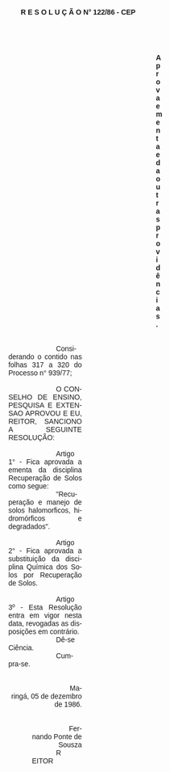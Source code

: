 <body lang=PT-BR style='tab-interval:36.0pt'>

<div class=Section1>

<p class=MsoNormal align=center style='text-align:center'><b style='mso-bidi-font-weight:
normal'><span style='font-family:Arial;mso-no-proof:yes'>R E S O L U Ç Ã O N°
122/86 - CEP<o:p></o:p></span></b></p>

<p class=MsoNormal><b style='mso-bidi-font-weight:normal'><span
style='font-family:Arial;mso-no-proof:yes'><o:p>&nbsp;</o:p></span></b></p>

<p class=MsoNormal><b style='mso-bidi-font-weight:normal'><span
style='font-family:Arial;mso-no-proof:yes'><o:p>&nbsp;</o:p></span></b></p>

<p class=MsoNormal style='margin-top:0cm;margin-right:183.45pt;margin-bottom:
0cm;margin-left:304.8pt;margin-bottom:.0001pt'><b style='mso-bidi-font-weight:
normal'><span style='font-family:Arial;mso-no-proof:yes'>Aprova ementa e da
outras providências.<o:p></o:p></span></b></p>

<p class=MsoNormal style='margin-top:0cm;margin-right:183.45pt;margin-bottom:
0cm;margin-left:3.0cm;margin-bottom:.0001pt;text-indent:70.9pt'><b
style='mso-bidi-font-weight:normal'><span style='font-family:Arial;mso-no-proof:
yes'><o:p>&nbsp;</o:p></span></b></p>

<p class=MsoNormal style='margin-top:0cm;margin-right:183.45pt;margin-bottom:
0cm;margin-left:3.0cm;margin-bottom:.0001pt;text-indent:70.9pt'><span
style='font-family:Arial;mso-no-proof:yes'><o:p>&nbsp;</o:p></span></p>

<p class=MsoNormal style='margin-top:0cm;margin-right:183.45pt;margin-bottom:
0cm;margin-left:3.0cm;margin-bottom:.0001pt;text-align:justify;text-indent:
70.9pt'><span style='font-family:Arial;mso-no-proof:yes'>Considerando o contido
nas folhas <st1:metricconverter ProductID="317 a" w:st="on">317 a</st1:metricconverter>
320 do Processo n° 939/77;<o:p></o:p></span></p>

<p class=MsoNormal style='margin-top:0cm;margin-right:183.45pt;margin-bottom:
0cm;margin-left:3.0cm;margin-bottom:.0001pt;text-align:justify;text-indent:
70.9pt'><span style='font-family:Arial;mso-no-proof:yes'><o:p>&nbsp;</o:p></span></p>

<p class=MsoNormal style='margin-top:0cm;margin-right:183.45pt;margin-bottom:
0cm;margin-left:3.0cm;margin-bottom:.0001pt;text-align:justify;text-indent:
70.9pt'><span style='font-family:Arial;mso-no-proof:yes'>O CONSELHO DE ENSINO,
PESQUISA E EXTENSAO APROVOU E EU, REITOR, SANCIONO A SEGUINTE RESOLUÇÃO:<o:p></o:p></span></p>

<p class=MsoNormal style='margin-top:0cm;margin-right:183.45pt;margin-bottom:
0cm;margin-left:3.0cm;margin-bottom:.0001pt;text-align:justify;text-indent:
70.9pt'><span style='font-family:Arial;mso-no-proof:yes'><o:p>&nbsp;</o:p></span></p>

<p class=MsoNormal style='margin-top:0cm;margin-right:183.45pt;margin-bottom:
0cm;margin-left:3.0cm;margin-bottom:.0001pt;text-align:justify;text-indent:
70.9pt'><span style='font-family:Arial;mso-no-proof:yes'>Artigo 1° - Fica
aprovada a ementa da disciplina Recuperação de Solos como segue:<o:p></o:p></span></p>

<p class=MsoNormal style='margin-top:0cm;margin-right:183.45pt;margin-bottom:
0cm;margin-left:3.0cm;margin-bottom:.0001pt;text-align:justify;text-indent:
70.9pt'><span style='font-family:Arial;mso-no-proof:yes'>&quot;Recuperação e
manejo de solos halomorficos, hidromórficos e degradados&quot;.<o:p></o:p></span></p>

<p class=MsoNormal style='margin-top:0cm;margin-right:183.45pt;margin-bottom:
0cm;margin-left:3.0cm;margin-bottom:.0001pt;text-align:justify;text-indent:
70.9pt'><span style='font-family:Arial;mso-no-proof:yes'><o:p>&nbsp;</o:p></span></p>

<p class=MsoNormal style='margin-top:0cm;margin-right:183.45pt;margin-bottom:
0cm;margin-left:3.0cm;margin-bottom:.0001pt;text-align:justify;text-indent:
70.9pt'><span style='font-family:Arial;mso-no-proof:yes'>Artigo 2° - Fica
aprovada a substituição da disciplina Química dos Solos por Recuperação de
Solos.<o:p></o:p></span></p>

<p class=MsoNormal style='margin-top:0cm;margin-right:183.45pt;margin-bottom:
0cm;margin-left:3.0cm;margin-bottom:.0001pt;text-align:justify;text-indent:
70.9pt'><span style='font-family:Arial;mso-no-proof:yes'><o:p>&nbsp;</o:p></span></p>

<p class=MsoNormal style='margin-top:0cm;margin-right:183.45pt;margin-bottom:
0cm;margin-left:3.0cm;margin-bottom:.0001pt;text-align:justify;text-indent:
70.9pt'><span style='font-family:Arial;mso-no-proof:yes'>Artigo 3º - Esta
Resolução entra em vigor nesta data, revogadas as disposições em contrário.<o:p></o:p></span></p>

<p class=MsoNormal style='margin-top:0cm;margin-right:183.45pt;margin-bottom:
0cm;margin-left:3.0cm;margin-bottom:.0001pt;text-align:justify;text-indent:
70.9pt'><span style='font-family:Arial;mso-no-proof:yes'>Dê-se Ciência.<o:p></o:p></span></p>

<p class=MsoNormal style='margin-top:0cm;margin-right:183.45pt;margin-bottom:
0cm;margin-left:3.0cm;margin-bottom:.0001pt;text-align:justify;text-indent:
70.9pt'><span style='font-family:Arial;mso-no-proof:yes'>Cumpra-se.<o:p></o:p></span></p>

<p class=MsoNormal style='margin-top:0cm;margin-right:183.45pt;margin-bottom:
0cm;margin-left:3.0cm;margin-bottom:.0001pt;text-align:justify;text-indent:
70.9pt'><span style='font-family:Arial;mso-no-proof:yes'><o:p>&nbsp;</o:p></span></p>

<p class=MsoNormal align=right style='margin-top:0cm;margin-right:183.45pt;
margin-bottom:0cm;margin-left:3.0cm;margin-bottom:.0001pt;text-align:right;
text-indent:70.9pt'><span style='font-family:Arial;mso-no-proof:yes'><o:p>&nbsp;</o:p></span></p>

<p class=MsoNormal align=right style='margin-top:0cm;margin-right:183.45pt;
margin-bottom:0cm;margin-left:3.0cm;margin-bottom:.0001pt;text-align:right;
text-indent:70.9pt'><span style='font-family:Arial;mso-no-proof:yes'>Maringá,
05 de dezembro de 1986.<o:p></o:p></span></p>

<p class=MsoNormal align=right style='margin-top:0cm;margin-right:183.45pt;
margin-bottom:0cm;margin-left:3.0cm;margin-bottom:.0001pt;text-align:right;
text-indent:70.9pt'><span style='font-family:Arial;mso-no-proof:yes'><o:p>&nbsp;</o:p></span></p>

<p class=MsoNormal align=right style='margin-top:0cm;margin-right:183.45pt;
margin-bottom:0cm;margin-left:3.0cm;margin-bottom:.0001pt;text-align:right;
text-indent:70.9pt'><span style='font-family:Arial;mso-no-proof:yes'><o:p>&nbsp;</o:p></span></p>

<p class=MsoNormal align=right style='margin-top:0cm;margin-right:183.45pt;
margin-bottom:0cm;margin-left:3.0cm;margin-bottom:.0001pt;text-align:right;
text-indent:70.9pt'><span style='font-family:Arial;mso-no-proof:yes'>Fernando
Ponte de Sousza<o:p></o:p></span></p>

<p class=MsoNormal align=right style='margin-top:0cm;margin-right:225.95pt;
margin-bottom:0cm;margin-left:3.0cm;margin-bottom:.0001pt;text-align:right;
text-indent:70.9pt'><span style='font-family:Arial;mso-no-proof:yes'>REITOR<o:p></o:p></span></p>

<p class=MsoNormal><span style='mso-no-proof:yes'><o:p>&nbsp;</o:p></span></p>

</div>

</body>
